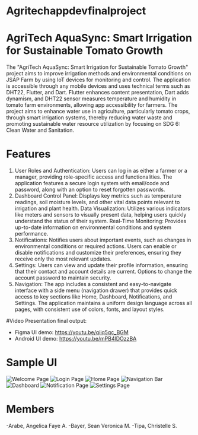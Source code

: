 # Agritechappdevfinalproject

# AgriTech AquaSync: Smart Irrigation for Sustainable Tomato Growth
 The "AgriTech AquaSync: Smart Irrigation for Sustainable Tomato Growth" project aims to improve irrigation methods and environmental conditions on JSAP Farm by using IoT devices for monitoring and control. The application is accessible through any mobile devices and uses technical terms such as DHT22, Flutter, and Dart. Flutter enhances content presentation, Dart adds dynamism, and DHT22 sensor measures temperature and humidity in tomato farm environments, allowing app accessibility for farmers.
     The project aims to enhance water use in agriculture, particularly tomato crops, through smart irrigation systems, thereby reducing water waste and promoting sustainable water resource utilization by focusing on SDG 6: Clean Water and Sanitation. 

 # Features
 1. User Roles and Authentication: Users can log in as either a farmer or a manager, providing role-specific access and functionalities. The application features a secure login system with email/code and password, along with an option to reset forgotten passwords.
2. Dashboard
Control Panel: Displays key metrics such as temperature readings, soil moisture levels, and other vital data points relevant to irrigation and plant health.
Data Visualization: Utilizes various indicators like meters and sensors to visually present data, helping users quickly understand the status of their system.
Real-Time Monitoring: Provides up-to-date information on environmental conditions and system performance.
3. Notifications: Notifies users about important events, such as changes in environmental conditions or required actions. Users can enable or disable notifications and customize their preferences, ensuring they receive only the most relevant updates.
4. Settings: Users can view and update their profile information, ensuring that their contact and account details are current. Options to change the account password to maintain security.
5. Navigation: The app includes a consistent and easy-to-navigate interface with a side menu (navigation drawer) that provides quick access to key sections like Home, Dashboard, Notifications, and Settings. The application maintains a uniform design language across all pages, with consistent use of colors, fonts, and layout styles.


#Video Presentation final output:
- Figma UI demo: https://youtu.be/qiiq5qc_BGM
- Android UI demo: https://youtu.be/mPB4lDOzzBA





 # Sample UI 

![Welcome Page](https://github.com/user-attachments/assets/7ded3038-2cfd-42dd-ac8b-b1e1c0c98201)
![Login Page](https://github.com/user-attachments/assets/7794721f-7d4c-46ed-b396-39e108d05a10)
![Home Page](https://github.com/user-attachments/assets/976d1cc5-0b14-4682-9489-6881ce856c19)
![Navigation Bar](https://github.com/user-attachments/assets/608f3cdf-3871-4e22-8ac3-93094a69d309)
![Dashboard](https://github.com/user-attachments/assets/10f7aef2-e0a0-4d23-ad91-1cad9b8b8343)
![Notification Page](https://github.com/user-attachments/assets/141ba943-1308-4ecf-a4c9-1d211f920454)
![Settings Page](https://github.com/user-attachments/assets/c0673dc1-b2fc-41da-bce1-e217dab6fd23)

   


# Members 
-Arabe, Angelica Faye A.
-Bayer, Sean Veronica M.
-Tipa, Christelle S.

